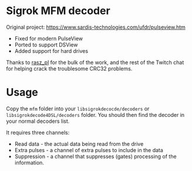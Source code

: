Sigrok MFM decoder
==================

Original project: https://www.sardis-technologies.com/ufdr/pulseview.htm

* Fixed for modern PulseView
* Ported to support DSView
* Added support for hard drives

Thanks to [rasz_pl](https://github.com/raszpl) for the bulk of the work, and the rest of the Twitch chat for helping
crack the troublesome CRC32 problems.

Usage
=====

Copy the `mfm` folder into your `libsigrokdecocde/decoders` or `libsigrokdecode4DSL/decoders`
folder. You should then find the decoder in your normal decoders list.

It requires three channels:

* Read data - the actual data being read from the drive
* Extra pulses - a channel of extra pulses to include in the data
* Suppression - a channel that suppresses (gates) processing of the information.


